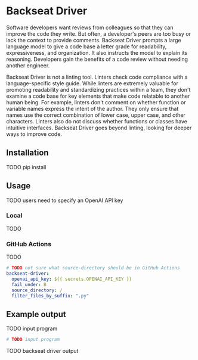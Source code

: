 # Backseat Driver

Software developers want reviews from colleagues so that they can improve the
code they write.
But often, a developer's peers are too busy or lack the context to provide
comments.
Backseat Driver prompts a large language model to give a code base a letter
grade for readability, expressiveness, and organization.
It also instructs the model to explain its reasoning.
Developers gain the benefits of a code review without needing another engineer.

Backseat Driver is not a linting tool.
Linters check code compliance with a language-specific style guide.
While linters are extremely valuable for promoting readability and
standardizing practices within a team, they don't examine a code base for key
elements that make code relatable to another human being.
For example, linters don't comment on whether function or variable names
express the intent of the author.
They only ensure that names use the correct combination of lower case, upper
case, and other characters.
Linters also do not discuss whether functions or classes have intuitive
interfaces.
Backseat Driver goes beyond linting, looking for deeper ways to improve code.

## Installation

TODO pip install

## Usage

TODO users need to specify an OpenAI API key

### Local

TODO

### GitHub Actions

TODO

```yaml
# TODO not sure what source-directory should be in GitHub Actions
backseat-driver:
  openai_api_key: ${{ secrets.OPENAI_API_KEY }}
  fail_under: B
  source_directory: /
  filter_files_by_suffix: ".py"
```

## Example output

TODO input program

```python
# TODO input program
```

TODO backseat driver output

